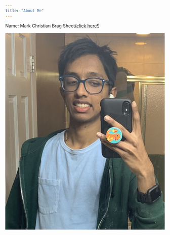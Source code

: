 ```yaml
---
title: "About Me"
---
```


Name: Mark Christian
Brag Sheet([click here!](https://docs.google.com/viewer?url=thechickenknight.github.io/thechickenknight.github.io/Brag-Sheet-Revision-4.pdf))

![Me](/5831CF7F-CA0F-4ADD-9D3A-644C34029B26.jpg)
